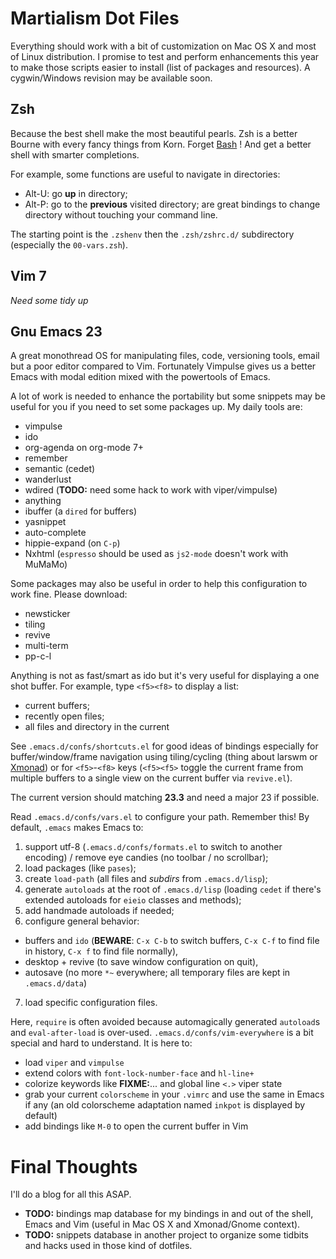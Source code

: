 Martialism Dot Files
====================

Everything should work with a bit of customization on Mac OS X and most of Linux distribution. I promise to test and perform enhancements this year to make those scripts easier to install (list of packages and resources). A cygwin/Windows revision may be available soon.

Zsh
---

Because the best shell make the most beautiful pearls. Zsh is a better Bourne with every fancy things from Korn. Forget [Bash](http://www.bash2zsh.com/) ! And get a better shell with smarter completions.

For example, some functions are useful to navigate in directories:
* Alt-U: go **up** in directory;
* Alt-P: go to the **previous** visited directory;
are great bindings to change directory without touching your command line.

The starting point is the `.zshenv` then the `.zsh/zshrc.d/` subdirectory (especially the `00-vars.zsh`).

Vim 7
-----

*Need some tidy up*

Gnu Emacs 23
------------

A great monothread OS for manipulating files, code, versioning tools, email but a poor editor compared to Vim. Fortunately Vimpulse gives us a better Emacs with modal edition mixed with the powertools of Emacs.

A lot of work is needed to enhance the portability but some snippets may be useful for you if you need to set some packages up. My daily tools are:

* vimpulse
* ido
* org-agenda on org-mode 7+
* remember
* semantic (cedet)
* wanderlust
* wdired (**TODO:** need some hack to work with viper/vimpulse)
* anything
* ibuffer (a `dired` for buffers)
* yasnippet
* auto-complete
* hippie-expand (on `C-p`)
* Nxhtml (`espresso` should be used as `js2-mode` doesn't work with MuMaMo)

Some packages may also be useful in order to help this configuration to work fine. Please download:

* newsticker
* tiling
* revive
* multi-term
* pp-c-l

Anything is not as fast/smart as ido but it's very useful for displaying a one shot buffer. For example, type `<f5><f8>` to display a list: 

* current buffers;
* recently open files;
* all files and directory in the current 

See `.emacs.d/confs/shortcuts.el` for good ideas of bindings especially for buffer/window/frame navigation using tiling/cycling (thing about larswm or [Xmonad](http://xmonad.org/tour.html)) or for `<f5>`-`<f8>` keys (`<f5><f5>` toggle the current frame from multiple buffers to a single view on the current buffer via `revive.el`).

The current version should matching **23.3** and need a major 23 if possible.

Read `.emacs.d/confs/vars.el` to configure your path. Remember this! By default, `.emacs` makes Emacs to:

1. support utf-8 (`.emacs.d/confs/formats.el` to switch to another encoding) / remove eye candies (no toolbar / no scrollbar);
2. load packages (like `pases`);
3. create `load-path` (all files and *subdirs* from `.emacs.d/lisp`);
4. generate `autoloads` at the root of `.emacs.d/lisp` (loading `cedet` if there's extended autoloads for `eieio` classes and methods);
5. add handmade autoloads if needed;
6. configure general behavior:
  * buffers and `ido` (**BEWARE**: `C-x C-b` to switch buffers, `C-x C-f` to find file in history, `C-x f` to find file normally),
  * desktop + revive (to save window configuration on quit),
  * autosave (no more `*~` everywhere; all temporary files are kept in `.emacs.d/data`)
7. load specific configuration files.

Here, `require` is often avoided because automagically generated `autoload`s and `eval-after-load` is over-used.
`.emacs.d/confs/vim-everywhere` is a bit special and hard to understand. It is here to:

* load `viper` and `vimpulse`
* extend colors with `font-lock-number-face` and `hl-line+`
* colorize keywords like **FIXME:**... and global line `<.>` viper state
* grab your current `colorscheme` in your `.vimrc` and use the same in Emacs if any (an old colorscheme adaptation named `inkpot` is displayed by default)
* add bindings like `M-0` to open the current buffer in Vim


Final Thoughts
==============

I'll do a blog for all this ASAP.

* **TODO:** bindings map database for my bindings in and out of the shell, Emacs and Vim (useful in Mac OS X and Xmonad/Gnome context).
* **TODO:** snippets database in another project to organize some tidbits and hacks used in those kind of dotfiles.
